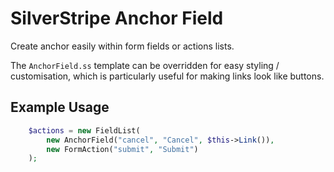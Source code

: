 # SilverStripe Anchor Field

Create anchor easily within form fields or actions lists.

The `AnchorField.ss` template can be overridden for easy styling / customisation, which is particularly useful for making links look like buttons.


## Example Usage

```php
    $actions = new FieldList(
        new AnchorField("cancel", "Cancel", $this->Link()),
        new FormAction("submit", "Submit")
    );
```